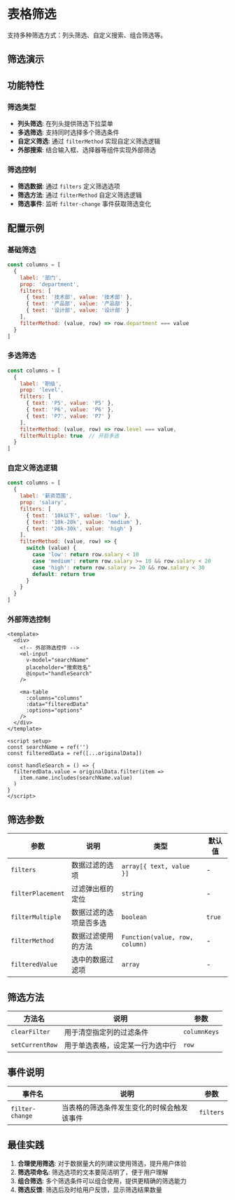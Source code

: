 # 表格筛选

支持多种筛选方式：列头筛选、自定义搜索、组合筛选等。

## 筛选演示

<DemoPreview dir="demos/ma-table/filter" />

## 功能特性

### 筛选类型
- **列头筛选**: 在列头提供筛选下拉菜单
- **多选筛选**: 支持同时选择多个筛选条件
- **自定义筛选**: 通过 `filterMethod` 实现自定义筛选逻辑
- **外部搜索**: 结合输入框、选择器等组件实现外部筛选

### 筛选控制
- **筛选数据**: 通过 `filters` 定义筛选选项
- **筛选方法**: 通过 `filterMethod` 自定义筛选逻辑
- **筛选事件**: 监听 `filter-change` 事件获取筛选变化

## 配置示例

### 基础筛选
```javascript
const columns = [
  { 
    label: '部门', 
    prop: 'department',
    filters: [
      { text: '技术部', value: '技术部' },
      { text: '产品部', value: '产品部' },
      { text: '设计部', value: '设计部' }
    ],
    filterMethod: (value, row) => row.department === value
  }
]
```

### 多选筛选
```javascript
const columns = [
  { 
    label: '职级', 
    prop: 'level',
    filters: [
      { text: 'P5', value: 'P5' },
      { text: 'P6', value: 'P6' },
      { text: 'P7', value: 'P7' }
    ],
    filterMethod: (value, row) => row.level === value,
    filterMultiple: true  // 开启多选
  }
]
```

### 自定义筛选逻辑
```javascript
const columns = [
  { 
    label: '薪资范围', 
    prop: 'salary',
    filters: [
      { text: '10k以下', value: 'low' },
      { text: '10k-20k', value: 'medium' },
      { text: '20k-30k', value: 'high' }
    ],
    filterMethod: (value, row) => {
      switch (value) {
        case 'low': return row.salary < 10
        case 'medium': return row.salary >= 10 && row.salary < 20
        case 'high': return row.salary >= 20 && row.salary < 30
        default: return true
      }
    }
  }
]
```

### 外部筛选控制
```vue
<template>
  <div>
    <!-- 外部筛选控件 -->
    <el-input 
      v-model="searchName" 
      placeholder="搜索姓名" 
      @input="handleSearch"
    />
    
    <ma-table 
      :columns="columns" 
      :data="filteredData" 
      :options="options" 
    />
  </div>
</template>

<script setup>
const searchName = ref('')
const filteredData = ref([...originalData])

const handleSearch = () => {
  filteredData.value = originalData.filter(item => 
    item.name.includes(searchName.value)
  )
}
</script>
```

## 筛选参数

| 参数 | 说明 | 类型 | 默认值 |
|-----|------|-----|--------|
| `filters` | 数据过滤的选项 | `array[{ text, value }]` | - |
| `filterPlacement` | 过滤弹出框的定位 | `string` | - |
| `filterMultiple` | 数据过滤的选项是否多选 | `boolean` | `true` |
| `filterMethod` | 数据过滤使用的方法 | `Function(value, row, column)` | - |
| `filteredValue` | 选中的数据过滤项 | `array` | - |

## 筛选方法

| 方法名 | 说明 | 参数 |
|-------|------|------|
| `clearFilter` | 用于清空指定列的过滤条件 | `columnKeys` |
| `setCurrentRow` | 用于单选表格，设定某一行为选中行 | `row` |

## 事件说明

| 事件名 | 说明 | 参数 |
|-------|------|------|
| `filter-change` | 当表格的筛选条件发生变化的时候会触发该事件 | `filters` |

## 最佳实践

1. **合理使用筛选**: 对于数据量大的列建议使用筛选，提升用户体验
2. **筛选项命名**: 筛选选项的文本要简洁明了，便于用户理解
3. **组合筛选**: 多个筛选条件可以组合使用，提供更精确的筛选能力
4. **筛选反馈**: 筛选后及时给用户反馈，显示筛选结果数量